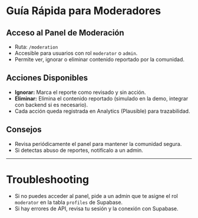 # Guía Rápida para Moderadores

## Acceso al Panel de Moderación
- Ruta: `/moderation`
- Accesible para usuarios con rol `moderator` o `admin`.
- Permite ver, ignorar o eliminar contenido reportado por la comunidad.

## Acciones Disponibles
- **Ignorar:** Marca el reporte como revisado y sin acción.
- **Eliminar:** Elimina el contenido reportado (simulado en la demo, integrar con backend si es necesario).
- Cada acción queda registrada en Analytics (Plausible) para trazabilidad.

## Consejos
- Revisa periódicamente el panel para mantener la comunidad segura.
- Si detectas abuso de reportes, notifícalo a un admin.

---

# Troubleshooting
- Si no puedes acceder al panel, pide a un admin que te asigne el rol `moderator` en la tabla `profiles` de Supabase.
- Si hay errores de API, revisa tu sesión y la conexión con Supabase.
